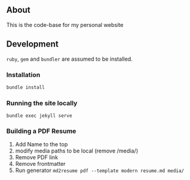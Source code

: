 ## About

This is the code-base for my personal website

## Development

`ruby`, `gem` and `bundler` are assumed to be installed.

### Installation

```bash
bundle install
```

### Running the site locally

```
bundle exec jekyll serve
```

### Building a PDF Resume
1. Add Name to the top
2. modify media paths to be local (remove /media/)
3. Remove PDF link
4. Remove frontmatter
4. Run generator `md2resume pdf --template modern resume.md media/`
